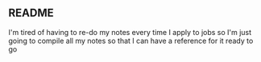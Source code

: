 ## README

I'm tired of having to re-do my notes every time I apply to jobs so I'm just going to compile all my notes so that I can have a reference for it ready to go
